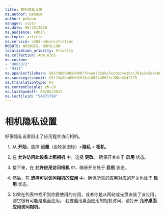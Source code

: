 ```yaml
---
title: 相机隐私设置
ms.author: pebaum
author: pebaum
manager: scotv
ms.date: 08/20/2020
ms.audience: Admin
ms.topic: article
ms.service: o365-administration
ROBOTS: NOINDEX, NOFOLLOW
localization_priority: Priority
ms.collection: Adm_O365
ms.custom:
- "9005372"
- "9311"
ms.openlocfilehash: 885c9b0b08a0040779aee7b2aba7ecceb4e30cc761e6c5a8c8d5d13dde4a2430
ms.sourcegitcommit: b5f7da89a650d2915dc652449623c78be6247175
ms.translationtype: HT
ms.contentlocale: zh-CN
ms.lasthandoff: 08/05/2021
ms.locfileid: "54071790"
---
```

# <a name="camera-privacy-settings"></a>相机隐私设置

好像隐私设置阻止了应用程序访问相机。

1.  从 **开始**，选择 **设置**（齿轮状图标）>**隐私** > **相机**。

2.  在 **允许访问此设备上照相机** 中，选择 **更改**。 确保开关处于 **启用** 状态。

3.  接下来，在 **允许应用访问相机** 中，确保开关处于 **启用** 状态。

4.  然后，在 **选择可以访问相机的应用** 中，确保所需的应用对应的开关也处于 **启用** 状态。

5.  如果在列表中找不到你要使用的应用，或者你是从网站或光盘安装了该应用，则它很有可能是桌面应用。 若要启用桌面应用的相机访问，请打开 **允许桌面应用访问相机**。